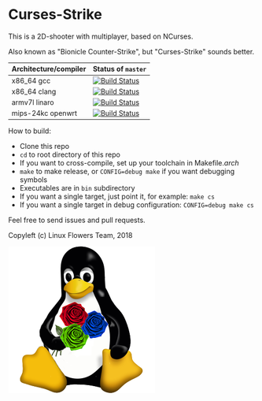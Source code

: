 # Curses-Strike

This is a 2D-shooter with multiplayer, based on NCurses.

Also known as "Bionicle Counter-Strike", but "Curses-Strike" sounds better.

Architecture/compiler | Status of `master`
--------------------- | ------------------
x86_64 gcc | [![Build Status](https://ultibot.ru/services/traviswh/status.svg?branch=master&job=1)](https://travis-ci.com/CursesGames/CursesStrike)
x86_64 clang | [![Build Status](https://ultibot.ru/services/traviswh/status.svg?branch=master&job=2)](https://travis-ci.com/CursesGames/CursesStrike)
armv7l linaro | [![Build Status](https://ultibot.ru/services/traviswh/status.svg?branch=master&job=3)](https://travis-ci.com/CursesGames/CursesStrike)
mips-24kc openwrt | [![Build Status](https://ultibot.ru/services/traviswh/status.svg?branch=master&job=4)](https://travis-ci.com/CursesGames/CursesStrike)

How to build:
- Clone this repo
- `cd` to root directory of this repo
- If you want to cross-compile,	set up your toolchain in Makefile.*arch* 
- `make` to make release, or `CONFIG=debug make` if you want debugging symbols
- Executables are in `bin` subdirectory
- If you want a single target, just point it, for example: `make cs`
- If you want a single target in debug configuration: `CONFIG=debug make cs`

Feel free to send issues and pull requests.

Copyleft (c) Linux Flowers Team, 2018

![Linux Flowers](LinuxFlowers.png)
